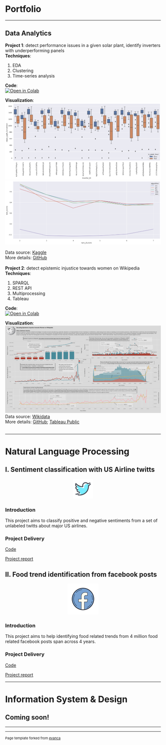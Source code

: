 ﻿# **Portfolio**

---
## **Data Analytics**

**Project 1**: detect performance issues in a given solar plant, identify inverters with underperforming panels
&nbsp;<br>
**Techniques**:

 1. EDA 
 2. Clustering 
 3. Time-series analysis

**Code**:<br>
<a  href="https://colab.research.google.com/drive/1btPn-c57E9ND-kv4wNZT-GEnkKFZuW44?usp=sharing"  target="_parent"><img  src="https://colab.research.google.com/assets/colab-badge.svg"  alt="Open in Colab"/></a>

**Visualization**:<br>
<img src="images/inverter_light_conversion.png" width="700"/> 
<img src="images/optimal K.png" width="700"/><br>

Data source: [Kaggle](https://www.kaggle.com/anikannal/solar-power-generation-data) <br>
More details: [GitHub](https://github.com/mx-hxh/colab-solar)
&nbsp;<br>&nbsp;<br>
**Project 2**: detect epistemic injustice towards women on Wikipedia
</br>
**Techniques**:

 1. SPARQL
 2. REST API
 3. Multiprocessing
 4. Tableau

**Code**:<br>
<a href="https://colab.research.google.com/drive/1k4TkItYtppNolsXvqVLrPQvIeGS6mrCy?usp=sharing"  target="_parent"><img  src="https://colab.research.google.com/assets/colab-badge.svg"  alt="Open in Colab"/></a>
 
 **Visualization**:<br>
<img src="images/Epistemic_injustice_tableau.png" width="700"/> <br>
Data source: [Wikidata](https://query.wikidata.org/) <br>
More details: [GitHub](https://github.com/mx-hxh/epistemic-injustice-on-wikipedia); [Tableau Public](https://public.tableau.com/app/profile/miao.xi/viz/DecodingEpistemicInjusticetowardsWomenonWikipedia/Dashboard)
&nbsp;<br>&nbsp;<br>


---

# **Natural Language Processing**
## **I. Sentiment classification with US Airline twitts**

<div align="center"><img src="images/icons8-twitter-64.png?raw=true"/></div>

### **Introduction**
This project aims to classify positive and negative sentiments from a set of unlabeled twitts about major US airlines.

### **Project Delivery**
[Code](/Codes/R/US_Airline_Sentiment)

[Project report](/pdf/USAirline_Report.pdf)

## **II. Food trend identification from facebook posts**

<div align="center"><img src="images/icons8-facebook-100.png?raw=true"/></div>

### **Introduction**
This project aims to help identifying food related trends from 4 million food related facebook posts span across 4 years.

### **Project Delivery**
[Code](/Codes/R/Food_Trend_Facebook)

[Project report](/pdf/Cauliflower_Report.pdf)

---

# **Information System & Design**
## **Coming soon!**


---




---
<p style="font-size:11px">Page template forked from <a href="https://github.com/evanca/quick-portfolio">evanca</a></p>
<!-- Remove above link if you don't want to attibute -->
